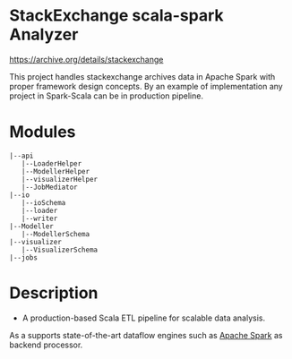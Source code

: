 # StackExchange scala-spark Analyzer

https://archive.org/details/stackexchange

This project handles stackexchange archives data in Apache Spark with proper framework design
concepts. By an example of implementation any project in Spark-Scala can be in production pipeline.


# Modules

    |--api
       |--LoaderHelper
       |--ModellerHelper
       |--visualizerHelper
       |--JobMediator
    |--io
       |--ioSchema
       |--loader
       |--writer
    |--Modeller
       |--ModellerSchema
    |--visualizer
       |--VisualizerSchema
    |--jobs

# Description

* A production-based Scala ETL pipeline for scalable data analysis.

As a supports state-of-the-art dataflow engines such as 
[Apache Spark](https://spark.apache.org/) as backend processor.
